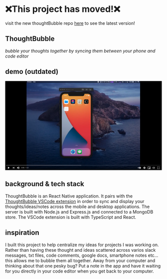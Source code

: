# ❌This project has moved!❌
visit the new thoughtBubble repo [here](https://github.com/lukehatcher/thoughtBubble) to see the latest version!

## ThoughtBubble
*bubble your thoughts together by syncing them between your phone and code editor*

## demo (outdated)
<a href="https://www.youtube.com/watch?v=Cnm7NbBWU6c" target="_blank"><img src="./demo-screenshot.png"></a>

## background & tech stack
ThoughtBubble is an React Native application. It pairs with the [ThoughtBubble VSCode extension](https://github.com/lukehatcher/vscode-todo-extension) in order to sync and display your thoughts/ideas/notes across the mobile and desktop applications. The server is built with Node.js and Express.js and connected to a MongoDB store. The VSCode extension is built with TypeScript and React.


## inspiration
I built this project to help centralize my ideas for projects I was working on. Rather than having these thought and ideas scattered across varios slack messages, txt files, code comments, google docs, smartphone notes etc... this allows me to bubble them all together. Away from your computer and thinking about that one pesky bug? Put a note in the app and have it waiting for you directly in your code editor when you get back to your computer.

